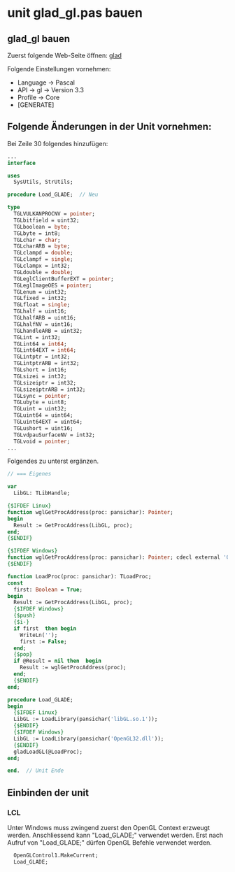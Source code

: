 # unit glad_gl.pas bauen

## glad_gl bauen

Zuerst folgende Web-Seite öffnen: [glad](https://glad.dav1d.de/)

Folgende Einstellungen vornehmen:
  
* Language -> Pascal
* API -> gl ->   Version 3.3
* Profile -> Core
* [GENERATE]

## Folgende Änderungen in der Unit vornehmen:
Bei Zeile 30 folgendes hinzufügen:

```pascal
...
interface

uses
  SysUtils, StrUtils;

procedure Load_GLADE;  // Neu

type
  TGLVULKANPROCNV = pointer;
  TGLbitfield = uint32;
  TGLboolean = byte;
  TGLbyte = int8;
  TGLchar = char;
  TGLcharARB = byte;
  TGLclampd = double;
  TGLclampf = single;
  TGLclampx = int32;
  TGLdouble = double;
  TGLeglClientBufferEXT = pointer;
  TGLeglImageOES = pointer;
  TGLenum = uint32;
  TGLfixed = int32;
  TGLfloat = single;
  TGLhalf = uint16;
  TGLhalfARB = uint16;
  TGLhalfNV = uint16;
  TGLhandleARB = uint32;
  TGLint = int32;
  TGLint64 = int64;
  TGLint64EXT = int64;
  TGLintptr = int32;
  TGLintptrARB = int32;
  TGLshort = int16;
  TGLsizei = int32;
  TGLsizeiptr = int32;
  TGLsizeiptrARB = int32;
  TGLsync = pointer;
  TGLubyte = uint8;
  TGLuint = uint32;
  TGLuint64 = uint64;
  TGLuint64EXT = uint64;
  TGLushort = uint16;
  TGLvdpauSurfaceNV = int32;
  TGLvoid = pointer;
...
```

Folgendes zu unterst ergänzen.
```pascal
// === Eigenes

var
  LibGL: TLibHandle;

{$IFDEF Linux}
function wglGetProcAddress(proc: pansichar): Pointer;
begin
  Result := GetProcAddress(LibGL, proc);
end;
{$ENDIF}

{$IFDEF Windows}
function wglGetProcAddress(proc: pansichar): Pointer; cdecl external 'OpenGL32.dll';
{$ENDIF}

function LoadProc(proc: pansichar): TLoadProc;
const
  first: Boolean = True;
begin
  Result := GetProcAddress(LibGL, proc);
  {$IFDEF Windows}
  {$push}
  {$i-}
  if first  then begin
    WriteLn('');
    first := False;
  end;
  {$pop}
  if @Result = nil then  begin
    Result := wglGetProcAddress(proc);
  end;
  {$ENDIF}
end;

procedure Load_GLADE;
begin
  {$IFDEF Linux}
  LibGL := LoadLibrary(pansichar('libGL.so.1'));
  {$ENDIF}
  {$IFDEF Windows}
  LibGL := LoadLibrary(pansichar('OpenGL32.dll'));
  {$ENDIF}
  gladLoadGL(@LoadProc);
end;

end.  // Unit Ende
```

## Einbinden der unit
### LCL
Unter Windows muss zwingend zuerst den OpenGL Context erzweugt werden.
Anschliessend kann "Load_GLADE;" verwendet werden.
Erst nach Aufruf von "Load_GLADE;" dürfen OpenGL Befehle verwendet werden.
```pascal
  OpenGLControl1.MakeCurrent;
  Load_GLADE;
```





